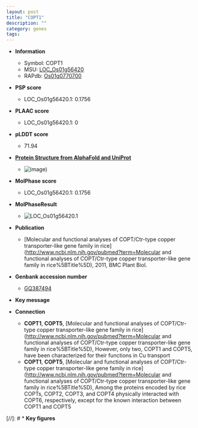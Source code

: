 ```yaml
---
layout: post
title: "COPT1"
description: ""
category: genes
tags: 
---
```


* **Information**  
    + Symbol: COPT1  
    + MSU: [LOC_Os01g56420](http://rice.plantbiology.msu.edu/cgi-bin/ORF_infopage.cgi?orf=LOC_Os01g56420)  
    + RAPdb: [Os01g0770700](http://rapdb.dna.affrc.go.jp/viewer/gbrowse_details/irgsp1?name=Os01g0770700)  

* **PSP score**  
    + LOC_Os01g56420.1: 0.1756 

* **PLAAC score**  
    + LOC_Os01g56420.1: 0 

* **pLDDT score**
    + 71.94

* **[Protein Structure from AlphaFold and UniProt](https://www.uniprot.org/uniprotkb/Q94EE4/entry#structure)**
    + ![image](https://ricepsp.github.io/images/Q9/AF-Q94EE4-F1.png))

* **MolPhase score**
    + LOC_Os01g56420.1: 0.1756

* **MolPhaseResult**
    + ![LOC_Os01g56420.1](https://ricepsp.github.io/pictures/LOC_Os01g/LOC_Os01g56420.1.png)

* **Publication**  
    + [Molecular and functional analyses of COPT/Ctr-type copper transporter-like gene family in rice](http://www.ncbi.nlm.nih.gov/pubmed?term=Molecular and functional analyses of COPT/Ctr-type copper transporter-like gene family in rice%5BTitle%5D), 2011, BMC Plant Biol.

* **Genbank accession number**  
    + [GQ387494](http://www.ncbi.nlm.nih.gov/nuccore/GQ387494)

* **Key message**  

* **Connection**  
    + __COPT1__, __COPT5__, [Molecular and functional analyses of COPT/Ctr-type copper transporter-like gene family in rice](http://www.ncbi.nlm.nih.gov/pubmed?term=Molecular and functional analyses of COPT/Ctr-type copper transporter-like gene family in rice%5BTitle%5D), However, only two, COPT1 and COPT5, have been characterized for their functions in Cu transport
    + __COPT1__, __COPT5__, [Molecular and functional analyses of COPT/Ctr-type copper transporter-like gene family in rice](http://www.ncbi.nlm.nih.gov/pubmed?term=Molecular and functional analyses of COPT/Ctr-type copper transporter-like gene family in rice%5BTitle%5D), Among the proteins encoded by rice COPTs, COPT2, COPT3, and COPT4 physically interacted with COPT6, respectively, except for the known interaction between COPT1 and COPT5

[//]: # * **Key figures**  


